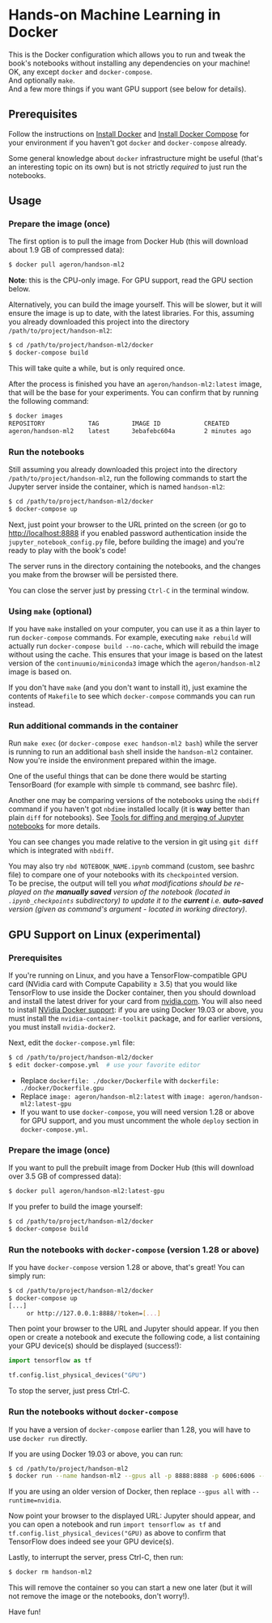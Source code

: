 
# Hands-on Machine Learning in Docker

This is the Docker configuration which allows you to run and tweak the book's notebooks without installing any dependencies on your machine!<br/>OK, any except `docker` and `docker-compose`.<br />And optionally `make`.<br />And a few more things if you want GPU support (see below for details).

## Prerequisites

Follow the instructions on [Install Docker](https://docs.docker.com/engine/installation/) and [Install Docker Compose](https://docs.docker.com/compose/install/) for your environment if you haven't got `docker` and `docker-compose` already.

Some general knowledge about `docker` infrastructure might be useful (that's an interesting topic on its own) but is not strictly *required* to just run the notebooks.

## Usage

### Prepare the image (once)

The first option is to pull the image from Docker Hub (this will download about 1.9 GB of compressed data):

```bash
$ docker pull ageron/handson-ml2
```

**Note**: this is the CPU-only image. For GPU support, read the GPU section below.

Alternatively, you can build the image yourself. This will be slower, but it will ensure the image is up to date, with the latest libraries. For this, assuming you already downloaded this project into the directory `/path/to/project/handson-ml2`:

```bash
$ cd /path/to/project/handson-ml2/docker
$ docker-compose build
```

This will take quite a while, but is only required once.

After the process is finished you have an `ageron/handson-ml2:latest` image, that will be the base for your experiments. You can confirm that by running the following command:

```bash
$ docker images
REPOSITORY            TAG         IMAGE ID            CREATED             SIZE
ageron/handson-ml2    latest      3ebafebc604a        2 minutes ago       4.87GB
```

### Run the notebooks

Still assuming you already downloaded this project into the directory `/path/to/project/handson-ml2`, run the following commands to start the Jupyter server inside the container, which is named `handson-ml2`:

```bash
$ cd /path/to/project/handson-ml2/docker
$ docker-compose up
```

Next, just point your browser to the URL printed on the screen (or go to <http://localhost:8888> if you enabled password authentication inside the `jupyter_notebook_config.py` file, before building the image) and you're ready to play with the book's code!

The server runs in the directory containing the notebooks, and the changes you make from the browser will be persisted there.

You can close the server just by pressing `Ctrl-C` in the terminal window.

### Using `make` (optional)

If you have `make` installed on your computer, you can use it as a thin layer to run `docker-compose` commands. For example, executing `make rebuild` will actually run `docker-compose build --no-cache`, which will rebuild the image without using the cache. This ensures that your image is based on the latest version of the `continuumio/miniconda3` image which the `ageron/handson-ml2` image is based on.

If you don't have `make` (and you don't want to install it), just examine the contents of `Makefile` to see which `docker-compose` commands you can run instead.

### Run additional commands in the container

Run `make exec` (or `docker-compose exec handson-ml2 bash`) while the server is running to run an additional `bash` shell inside the `handson-ml2` container. Now you're inside the environment prepared within the image.

One of the useful things that can be done there would be starting TensorBoard (for example with simple `tb` command, see bashrc file).

Another one may be comparing versions of the notebooks using the `nbdiff` command if you haven't got `nbdime` installed locally (it is **way** better than plain `diff` for notebooks). See [Tools for diffing and merging of Jupyter notebooks](https://github.com/jupyter/nbdime) for more details.

You can see changes you made relative to the version in git using `git diff` which is integrated with `nbdiff`.

You may also try `nbd NOTEBOOK_NAME.ipynb` command (custom, see bashrc file) to compare one of your notebooks with its `checkpointed` version.<br/>
To be precise, the output will tell you *what modifications should be re-played on the **manually saved** version of the notebook (located in `.ipynb_checkpoints` subdirectory) to update it to the **current** i.e. **auto-saved** version (given as command's argument - located in working directory)*.

## GPU Support on Linux (experimental)

### Prerequisites

If you're running on Linux, and you have a TensorFlow-compatible GPU card (NVidia card with Compute Capability ≥ 3.5) that you would like TensorFlow to use inside the Docker container, then you should download and install the latest driver for your card from [nvidia.com](https://www.nvidia.com/Download/index.aspx?lang=en-us). You will also need to install [NVidia Docker support](https://github.com/NVIDIA/nvidia-docker): if you are using Docker 19.03 or above, you must install the `nvidia-container-toolkit` package, and for earlier versions, you must install `nvidia-docker2`.

Next, edit the `docker-compose.yml` file:

```bash
$ cd /path/to/project/handson-ml2/docker
$ edit docker-compose.yml  # use your favorite editor
```

* Replace `dockerfile: ./docker/Dockerfile` with `dockerfile: ./docker/Dockerfile.gpu`
* Replace `image: ageron/handson-ml2:latest` with `image: ageron/handson-ml2:latest-gpu`
* If you want to use `docker-compose`, you will need version 1.28 or above for GPU support, and you must uncomment the whole `deploy` section in `docker-compose.yml`. 

### Prepare the image (once)

If you want to pull the prebuilt image from Docker Hub (this will download over 3.5 GB of compressed data):

```bash
$ docker pull ageron/handson-ml2:latest-gpu
```

If you prefer to build the image yourself:

```bash
$ cd /path/to/project/handson-ml2/docker
$ docker-compose build
```

### Run the notebooks with `docker-compose` (version 1.28 or above)

If you have `docker-compose` version 1.28 or above, that's great! You can simply run:

```bash
$ cd /path/to/project/handson-ml2/docker
$ docker-compose up
[...]
     or http://127.0.0.1:8888/?token=[...]
```

Then point your browser to the URL and Jupyter should appear. If you then open or create a notebook and execute the following code, a list containing your GPU device(s) should be displayed (success!):

```python
import tensorflow as tf

tf.config.list_physical_devices("GPU")
```

To stop the server, just press Ctrl-C.

### Run the notebooks without `docker-compose`

If you have a version of `docker-compose` earlier than 1.28, you will have to use `docker run` directly.

If you are using Docker 19.03 or above, you can run:

```bash
$ cd /path/to/project/handson-ml2
$ docker run --name handson-ml2 --gpus all -p 8888:8888 -p 6006:6006 --log-opt mode=non-blocking --log-opt max-buffer-size=50m -v `pwd`:/home/devel/handson-ml2 ageron/handson-ml2:latest-gpu /opt/conda/envs/tf2/bin/jupyter notebook --ip='0.0.0.0' --port=8888 --no-browser
```

If you are using an older version of Docker, then replace `--gpus all` with `--runtime=nvidia`.

Now point your browser to the displayed URL: Jupyter should appear, and you can open a notebook and run `import tensorflow as tf` and `tf.config.list_physical_devices("GPU)` as above to confirm that TensorFlow does indeed see your GPU device(s).

Lastly, to interrupt the server, press Ctrl-C, then run:

```bash
$ docker rm handson-ml2
```

This will remove the container so you can start a new one later (but it will not remove the image or the notebooks, don't worry!).

Have fun!
